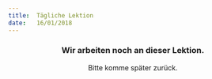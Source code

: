 ```yaml
---
title:  Tägliche Lektion
date:   16/01/2018
---
```


### <center>Wir arbeiten noch an dieser Lektion.</center>
<center>Bitte komme später zurück.</center>
